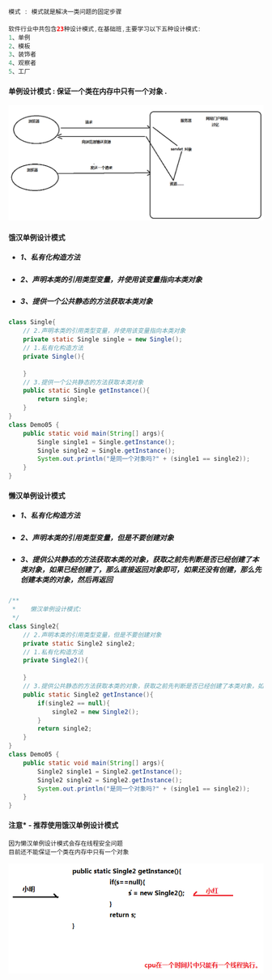 ```java
模式 : 模式就是解决一类问题的固定步骤

软件行业中共包含23种设计模式,在基础班,主要学习以下五种设计模式:
1、单例
2、模板
3、装饰者
4、观察者
5、工厂
```

#### 单例设计模式 : 保证一个类在内存中只有一个对象 .

![](/assets/单例设计模式的需求.png)

#### 饿汉单例设计模式

* ##### 1、私有化构造方法
* ##### 2、声明本类的引用类型变量，并使用该变量指向本类对象
* ##### 3、提供一个公共静态的方法获取本类对象

```java
class Single{
    // 2.声明本类的引用类型变量，并使用该变量指向本类对象
    private static Single single = new Single();
    // 1.私有化构造方法
    private Single(){

    }
    // 3.提供一个公共静态的方法获取本类对象
    public static Single getInstance(){
        return single;
    }
}
class Demo05 {
	public static void main(String[] args){
		Single single1 = Single.getInstance();
		Single single2 = Single.getInstance();
		System.out.println("是同一个对象吗?" + (single1 == single2));
	}
}
```

#### 懒汉单例设计模式

* ##### 1、私有化构造方法
* ##### 2、声明本类的引用类型变量，但是不要创建对象
* ##### 3、提供公共静态的方法获取本类的对象，获取之前先判断是否已经创建了本类对象，如果已经创建了，那么直接返回对象即可，如果还没有创建，那么先创建本类的对象，然后再返回

```java
/**
 *    懒汉单例设计模式:
 */
class Single2{
    // 2.声明本类的引用类型变量，但是不要创建对象
    private static Single2 single2;
    // 1.私有化构造方法
    private Single2(){

    }
    // 3.提供公共静态的方法获取本类的对象，获取之前先判断是否已经创建了本类对象，如果已经创建了，那么直接返回对象即可，如果还没有创建，那么先创建本类的对象，然后再返回
    public static Single2 getInstance(){
        if(single2 == null){
            single2 = new Single2();
        }
        return single2;
    }
}
class Demo05 {
    public static void main(String[] args){
        Single2 single1 = Single2.getInstance();
        Single2 single2 = Single2.getInstance();
        System.out.println("是同一个对象吗?" + (single1 == single2));
    }
}
```

#### 注意\* - 推荐使用饿汉单例设计模式

```java
因为懒汉单例设计模式会存在线程安全问题
目前还不能保证一个类在内存中只有一个对象
```

![](/assets/单例设计模式下的线程安全问题.png)

